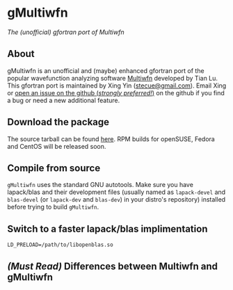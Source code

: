 # gMultiwfn
*The (unofficial) gfortran port of Multiwfn*

## About
gMultiwfn is an unofficial and (maybe) enhanced gfortran port of the popular wavefunction analyzing software [Multiwfn](http://sobereva.com/multiwfn) developed by Tian Lu. This gfortran port is maintained by Xing Yin (stecue@gmail.com). Email Xing or [open an issue on the github (*strongly preferred!*)](https://github.com/stecue/gMultiwfn/issues) on the github if you find a bug or need a new additional feature.

## Download the package
The source tarball can be found [here](http://sobereva.com/multiwfn). RPM builds for openSUSE, Fedora and CentOS will be released soon.

## Compile from source
`gMultiwfn` uses the standard GNU autotools. Make sure you have lapack/blas and their development files (usually named as `lapack-devel` and `blas-devel` (or `lapack-dev` and `blas-dev`) in your distro's repository) installed before trying to build `gMultiwfn`.

## Switch to a faster lapack/blas implimentation
`LD_PRELOAD=/path/to/libopenblas.so`

## *(Must Read)* Differences between Multiwfn and gMultiwfn
